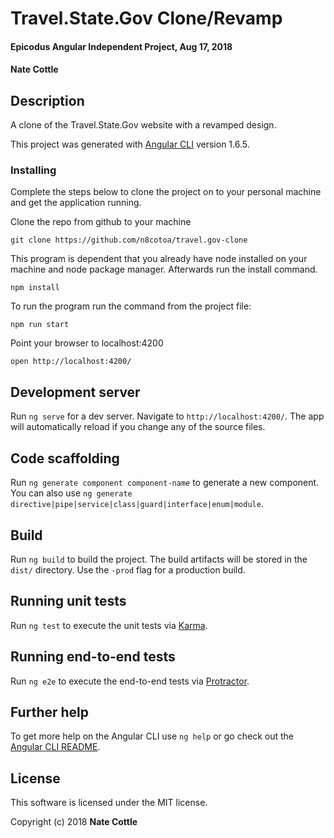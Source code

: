 # Travel.State.Gov Clone/Revamp

#### Epicodus Angular Independent Project, Aug 17, 2018

#### Nate Cottle

## Description

A clone of the Travel.State.Gov website with a revamped design.

This project was generated with [Angular CLI](https://github.com/angular/angular-cli) version 1.6.5.

### Installing

Complete the steps below to clone the project on to your personal machine and get the application running.

Clone the repo from github to your machine

```
git clone https://github.com/n8cotoa/travel.gov-clone
```

This program is dependent that you already have node installed on your machine and node package manager. Afterwards run the install command.

```
npm install
```

To run the program run the command from the project file:

```
npm run start
```

Point your browser to localhost:4200
```
open http://localhost:4200/
```

## Development server

Run `ng serve` for a dev server. Navigate to `http://localhost:4200/`. The app will automatically reload if you change any of the source files.

## Code scaffolding

Run `ng generate component component-name` to generate a new component. You can also use `ng generate directive|pipe|service|class|guard|interface|enum|module`.

## Build

Run `ng build` to build the project. The build artifacts will be stored in the `dist/` directory. Use the `-prod` flag for a production build.

## Running unit tests

Run `ng test` to execute the unit tests via [Karma](https://karma-runner.github.io).

## Running end-to-end tests

Run `ng e2e` to execute the end-to-end tests via [Protractor](http://www.protractortest.org/).

## Further help

To get more help on the Angular CLI use `ng help` or go check out the [Angular CLI README](https://github.com/angular/angular-cli/blob/master/README.md).

## License

This software is licensed under the MIT license.

Copyright (c) 2018 **Nate Cottle**
